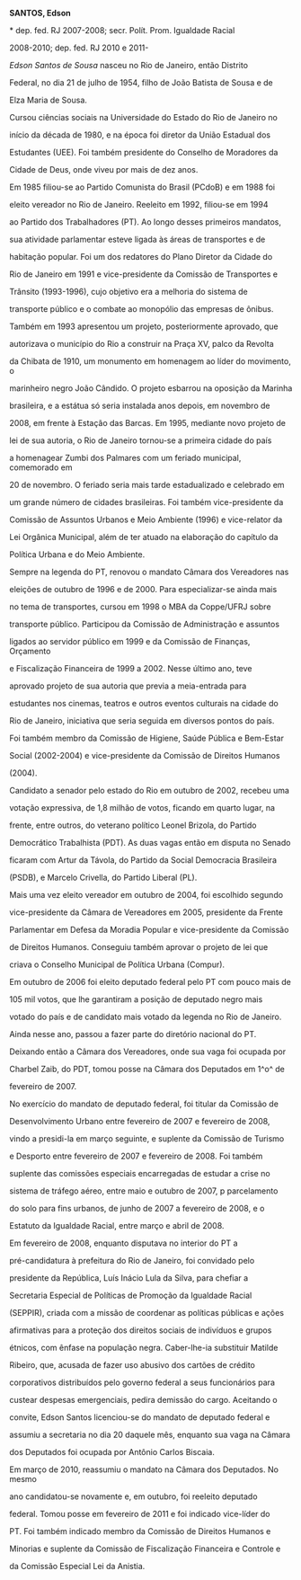 **SANTOS, Edson**



\* dep. fed. RJ 2007-2008; secr. Polít. Prom. Igualdade Racial

2008-2010; dep. fed. RJ 2010 e 2011-



*Edson Santos de Sousa* nasceu no Rio de Janeiro, então Distrito

Federal, no dia 21 de julho de 1954, filho de João Batista de Sousa e de

Elza Maria de Sousa.



Cursou ciências sociais na Universidade do Estado do Rio de Janeiro no

início da década de 1980, e na época foi diretor da União Estadual dos

Estudantes (UEE). Foi também presidente do Conselho de Moradores da

Cidade de Deus, onde viveu por mais de dez anos.



Em 1985 filiou-se ao Partido Comunista do Brasil (PCdoB) e em 1988 foi

eleito vereador no Rio de Janeiro. Reeleito em 1992, filiou-se em 1994

ao Partido dos Trabalhadores (PT). Ao longo desses primeiros mandatos,

sua atividade parlamentar esteve ligada às áreas de transportes e de

habitação popular. Foi um dos redatores do Plano Diretor da Cidade do

Rio de Janeiro em 1991 e vice-presidente da Comissão de Transportes e

Trânsito (1993-1996), cujo objetivo era a melhoria do sistema de

transporte público e o combate ao monopólio das empresas de ônibus.

Também em 1993 apresentou um projeto, posteriormente aprovado, que

autorizava o município do Rio a construir na Praça XV, palco da Revolta

da Chibata de 1910, um monumento em homenagem ao líder do movimento, o

marinheiro negro João Cândido. O projeto esbarrou na oposição da Marinha

brasileira, e a estátua só seria instalada anos depois, em novembro de

2008, em frente à Estação das Barcas. Em 1995, mediante novo projeto de

lei de sua autoria, o Rio de Janeiro tornou-se a primeira cidade do país

a homenagear Zumbi dos Palmares com um feriado municipal, comemorado em

20 de novembro. O feriado seria mais tarde estadualizado e celebrado em

um grande número de cidades brasileiras. Foi também vice-presidente da

Comissão de Assuntos Urbanos e Meio Ambiente (1996) e vice-relator da

Lei Orgânica Municipal, além de ter atuado na elaboração do capítulo da

Política Urbana e do Meio Ambiente.



Sempre na legenda do PT, renovou o mandato Câmara dos Vereadores nas

eleições de outubro de 1996 e de 2000. Para especializar-se ainda mais

no tema de transportes, cursou em 1998 o MBA da Coppe/UFRJ sobre

transporte público. Participou da Comissão de Administração e assuntos

ligados ao servidor público em 1999 e da Comissão de Finanças, Orçamento

e Fiscalização Financeira de 1999 a 2002. Nesse último ano, teve

aprovado projeto de sua autoria que previa a meia-entrada para

estudantes nos cinemas, teatros e outros eventos culturais na cidade do

Rio de Janeiro, iniciativa que seria seguida em diversos pontos do país.

Foi também membro da Comissão de Higiene, Saúde Pública e Bem-Estar

Social (2002-2004) e vice-presidente da Comissão de Direitos Humanos

(2004).



Candidato a senador pelo estado do Rio em outubro de 2002, recebeu uma

votação expressiva, de 1,8 milhão de votos, ficando em quarto lugar, na

frente, entre outros, do veterano político Leonel Brizola, do Partido

Democrático Trabalhista (PDT). As duas vagas então em disputa no Senado

ficaram com Artur da Távola, do Partido da Social Democracia Brasileira

(PSDB), e Marcelo Crivella, do Partido Liberal (PL).



Mais uma vez eleito vereador em outubro de 2004, foi escolhido segundo

vice-presidente da Câmara de Vereadores em 2005, presidente da Frente

Parlamentar em Defesa da Moradia Popular e vice-presidente da Comissão

de Direitos Humanos. Conseguiu também aprovar o projeto de lei que

criava o Conselho Municipal de Política Urbana (Compur).



Em outubro de 2006 foi eleito deputado federal pelo PT com pouco mais de

105 mil votos, que lhe garantiram a posição de deputado negro mais

votado do país e de candidato mais votado da legenda no Rio de Janeiro.

Ainda nesse ano, passou a fazer parte do diretório nacional do PT.

Deixando então a Câmara dos Vereadores, onde sua vaga foi ocupada por

Charbel Zaib, do PDT, tomou posse na Câmara dos Deputados em 1^o^ de

fevereiro de 2007.



No exercício do mandato de deputado federal, foi titular da Comissão de

Desenvolvimento Urbano entre fevereiro de 2007 e fevereiro de 2008,

vindo a presidi-la em março seguinte, e suplente da Comissão de Turismo

e Desporto entre fevereiro de 2007 e fevereiro de 2008. Foi também

suplente das comissões especiais encarregadas de estudar a crise no

sistema de tráfego aéreo, entre maio e outubro de 2007, p parcelamento

do solo para fins urbanos, de junho de 2007 a fevereiro de 2008, e o

Estatuto da Igualdade Racial, entre março e abril de 2008.



Em fevereiro de 2008, enquanto disputava no interior do PT a

pré-candidatura à prefeitura do Rio de Janeiro, foi convidado pelo

presidente da República, Luís Inácio Lula da Silva, para chefiar a

Secretaria Especial de Políticas de Promoção da Igualdade Racial

(SEPPIR), criada com a missão de coordenar as políticas públicas e ações

afirmativas para a proteção dos direitos sociais de indivíduos e grupos

étnicos, com ênfase na população negra. Caber-lhe-ia substituir Matilde

Ribeiro, que, acusada de fazer uso abusivo dos cartões de crédito

corporativos distribuídos pelo governo federal a seus funcionários para

custear despesas emergenciais, pedira demissão do cargo. Aceitando o

convite, Edson Santos licenciou-se do mandato de deputado federal e

assumiu a secretaria no dia 20 daquele mês, enquanto sua vaga na Câmara

dos Deputados foi ocupada por Antônio Carlos Biscaia.



Em março de 2010, reassumiu o mandato na Câmara dos Deputados. No mesmo

ano candidatou-se novamente e, em outubro, foi reeleito deputado

federal. Tomou posse em fevereiro de 2011 e foi indicado vice-líder do

PT. Foi também indicado membro da Comissão de Direitos Humanos e

Minorias e suplente da Comissão de Fiscalização Financeira e Controle e

da Comissão Especial Lei da Anistia.



